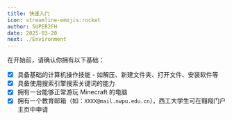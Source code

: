 ```yaml
---
title: 快速入门
icon: streamline-emojis:rocket
author: SUPER2FH
date: 2025-03-20
next: ./Environment
---
```


在开始前，请确认你拥有以下基础：

- [x] 具备基础的计算机操作技能 - 如解压、新建文件夹、打开文件、安装软件等
- [x] 具备使用搜索引擎搜索关键词的能力
- [x] 拥有一台能够正常游玩 Minecraft 的电脑
- [x] 拥有一个教育邮箱（如：`XXXX@mail.nwpu.edu.cn`），西工大学生可在翱翔门户主页中申请
